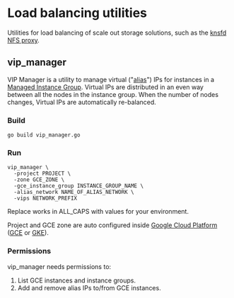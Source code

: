# Load balancing utilities

Utilities for load balancing of scale out storage solutions, such as the [knsfd NFS proxy](https://github.com/GoogleCloudPlatform/knfsd-cache-utils).

## vip_manager
VIP Manager is a utility to manage virtual ("[alias](https://cloud.google.com/vpc/docs/alias-ip)") IPs for instances in a [Managed Instance Group](https://cloud.google.com/compute/docs/instance-groups). Virtual IPs are distributed in an even way between all the nodes in the instance group. When the number of nodes changes, Virtual IPs are automatically re-balanced.

### Build
```go build vip_manager.go```

### Run
```
vip_manager \
  -project PROJECT \
  -zone GCE_ZONE \
  -gce_instance_group INSTANCE_GROUP_NAME \
  -alias_network NAME_OF_ALIAS_NETWORK \
  -vips NETWORK_PREFIX
```

Replace works in ALL_CAPS with values for your environment.

Project and GCE zone are auto configured inside [Google Cloud Platform](https://cloud.google.com) ([GCE](https://cloud.google.com/compute) or [GKE](https://cloud.google.com/kubernetes-engine)).

### Permissions
vip_manager needs permissions to:
1. List GCE instances and instance groups.
2. Add and remove alias IPs to/from GCE instances.
